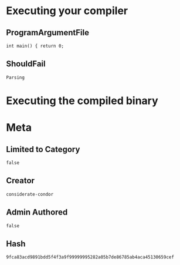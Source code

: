 # Executing your compiler

## ProgramArgumentFile

```
int main() { return 0;
```

## ShouldFail

```
Parsing
```

# Executing the compiled binary

# Meta

## Limited to Category

```
false
```

## Creator

```
considerate-condor
```

## Admin Authored

```
false
```

## Hash

```
9fca83acd9891bdd5f4f3a9f99999995282a05b7de86785ab4aca45130659cef
```
